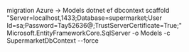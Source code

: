 migration Azure -> Models 
dotnet ef dbcontext scaffold "Server=localhost,1433;Database=supermarket;User Id=sa;Password=Tay52636@;TrustServerCertificate=True;" Microsoft.EntityFrameworkCore.SqlServer -o Models -c SupermarketDbContext --force